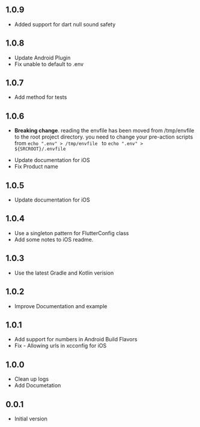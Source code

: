 ## 1.0.9

- Added support for dart null sound safety

## 1.0.8

- Update Android Plugin
- Fix unable to default to .env

## 1.0.7

- Add method for tests

## 1.0.6

- **Breaking change**. reading the envfile has been moved from /tmp/envfile
  to the root project directory. you need to change your pre-action scripts from
  `echo ".env" > /tmp/envfile ` to `echo ".env" > ${SRCROOT}/.envfile`

* Update documentation for iOS
* Fix Product name

## 1.0.5

- Update documentation for iOS

## 1.0.4

- Use a singleton pattern for FlutterConfig class
- Add some notes to iOS readme.

## 1.0.3

- Use the latest Gradle and Kotlin verision

## 1.0.2

- Improve Documentation and example

## 1.0.1

- Add support for numbers in Android Build Flavors
- Fix - Allowing urls in xcconfig for iOS

## 1.0.0

- Clean up logs
- Add Documetation

## 0.0.1

- Initial version
